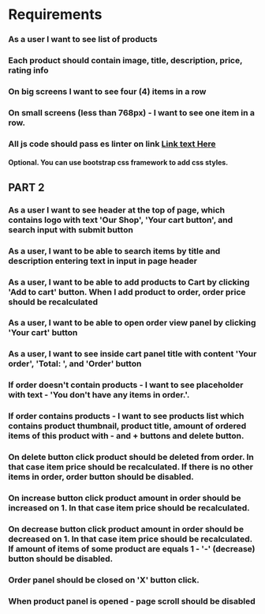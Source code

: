 # Requirements

### As a user I want to see list of products
### Each product should contain image, title, description, price, rating info
### On big screens I want to see four (4) items in a row
### On small screens (less than 768px) - I want to see one item in a row.
### All js code should pass es linter on link [Link text Here](https://link-url-here.org)

#### Optional. You can use bootstrap css framework to add css styles.

## PART 2

### As a user I want to see header at the top of page, which contains logo with text 'Our Shop', 'Your cart button', and search input with submit button
### As a user, I want to be able to search items by title and description entering text in input in page header
### As a user, I want to be able to add products to Cart by clicking 'Add to cart' button. When I add product to order, order price should be recalculated
### As a user, I want to be able to open order view panel by clicking 'Your cart' button
### As a user, I want to see inside cart panel title with content 'Your order', 'Total: <order sum>', and 'Order' button
### If order doesn't contain products - I want to see placeholder with text - 'You don't have any items in order.'.
### If order contains products - I want to see products list which contains product thumbnail, product title, amount of ordered items of this product with - and + buttons and delete button.
### On delete button click product should be deleted from order. In that case item price should be recalculated. If there is no other items in order, order button should be disabled.
### On increase button click product amount in order should be increased on 1. In that case item price should be recalculated.
### On decrease button click product amount in order should be decreased on 1. In that case item price should be recalculated. If amount of items of some product are equals 1 - '-' (decrease) button should be disabled.
### Order panel should be closed on 'X' button click.
### When product panel is opened - page scroll should be disabled

